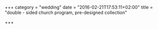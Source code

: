 +++
category = "wedding"
date = "2016-02-21T17:53:11+02:00"
title = "double - sided church program, pre-designed collection"

+++
